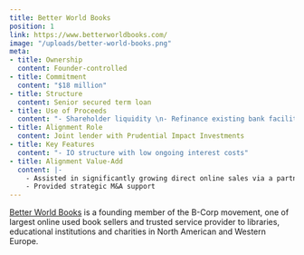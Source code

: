 ```yaml
---
title: Better World Books
position: 1
link: https://www.betterworldbooks.com/
image: "/uploads/better-world-books.png"
meta:
- title: Ownership
  content: Founder-controlled
- title: Commitment
  content: "$18 million"
- title: Structure
  content: Senior secured term loan
- title: Use of Proceeds
  content: "- Shareholder liquidity \n- Refinance existing bank facilities"
- title: Alignment Role
  content: Joint lender with Prudential Impact Investments
- title: Key Features
  content: "- IO structure with low ongoing interest costs"
- title: Alignment Value-Add
  content: |-
    - Assisted in significantly growing direct online sales via a partnership with [OnRamp Fund](http://onrampfund.com/)
    - Provided strategic M&A support
---
```


[Better World Books](https://www.betterworldbooks.com/) is a founding member of the B-Corp movement, one of largest online used book sellers and trusted service provider to libraries, educational institutions and charities in North American and Western Europe.
